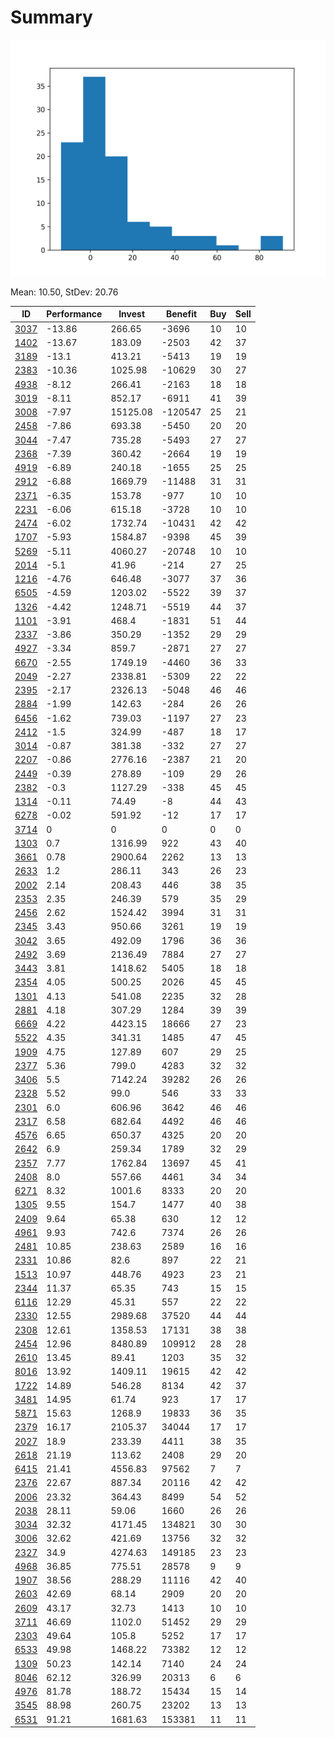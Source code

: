 # Summary

![histogram](summary.png)

Mean: 10.50, StDev: 20.76

ID|Performance|Invest|Benefit|Buy|Sell
---|---|---|---|---|---
[3037](3037/)|-13.86|266.65|-3696|10|10
[1402](1402/)|-13.67|183.09|-2503|42|37
[3189](3189/)|-13.1|413.21|-5413|19|19
[2383](2383/)|-10.36|1025.98|-10629|30|27
[4938](4938/)|-8.12|266.41|-2163|18|18
[3019](3019/)|-8.11|852.17|-6911|41|39
[3008](3008/)|-7.97|15125.08|-120547|25|21
[2458](2458/)|-7.86|693.38|-5450|20|20
[3044](3044/)|-7.47|735.28|-5493|27|27
[2368](2368/)|-7.39|360.42|-2664|19|19
[4919](4919/)|-6.89|240.18|-1655|25|25
[2912](2912/)|-6.88|1669.79|-11488|31|31
[2371](2371/)|-6.35|153.78|-977|10|10
[2231](2231/)|-6.06|615.18|-3728|10|10
[2474](2474/)|-6.02|1732.74|-10431|42|42
[1707](1707/)|-5.93|1584.87|-9398|45|39
[5269](5269/)|-5.11|4060.27|-20748|10|10
[2014](2014/)|-5.1|41.96|-214|27|25
[1216](1216/)|-4.76|646.48|-3077|37|36
[6505](6505/)|-4.59|1203.02|-5522|39|37
[1326](1326/)|-4.42|1248.71|-5519|44|37
[1101](1101/)|-3.91|468.4|-1831|51|44
[2337](2337/)|-3.86|350.29|-1352|29|29
[4927](4927/)|-3.34|859.7|-2871|27|27
[6670](6670/)|-2.55|1749.19|-4460|36|33
[2049](2049/)|-2.27|2338.81|-5309|22|22
[2395](2395/)|-2.17|2326.13|-5048|46|46
[2884](2884/)|-1.99|142.63|-284|26|26
[6456](6456/)|-1.62|739.03|-1197|27|23
[2412](2412/)|-1.5|324.99|-487|18|17
[3014](3014/)|-0.87|381.38|-332|27|27
[2207](2207/)|-0.86|2776.16|-2387|21|20
[2449](2449/)|-0.39|278.89|-109|29|26
[2382](2382/)|-0.3|1127.29|-338|45|45
[1314](1314/)|-0.11|74.49|-8|44|43
[6278](6278/)|-0.02|591.92|-12|17|17
[3714](3714/)|0|0|0|0|0
[1303](1303/)|0.7|1316.99|922|43|40
[3661](3661/)|0.78|2900.64|2262|13|13
[2633](2633/)|1.2|286.11|343|26|23
[2002](2002/)|2.14|208.43|446|38|35
[2353](2353/)|2.35|246.39|579|35|29
[2456](2456/)|2.62|1524.42|3994|31|31
[2345](2345/)|3.43|950.66|3261|19|19
[3042](3042/)|3.65|492.09|1796|36|36
[2492](2492/)|3.69|2136.49|7884|27|27
[3443](3443/)|3.81|1418.62|5405|18|18
[2354](2354/)|4.05|500.25|2026|45|45
[1301](1301/)|4.13|541.08|2235|32|28
[2881](2881/)|4.18|307.29|1284|39|39
[6669](6669/)|4.22|4423.15|18666|27|23
[5522](5522/)|4.35|341.31|1485|47|45
[1909](1909/)|4.75|127.89|607|29|25
[2377](2377/)|5.36|799.0|4283|32|32
[3406](3406/)|5.5|7142.24|39282|26|26
[2328](2328/)|5.52|99.0|546|33|33
[2301](2301/)|6.0|606.96|3642|46|46
[2317](2317/)|6.58|682.64|4492|46|46
[4576](4576/)|6.65|650.37|4325|20|20
[2642](2642/)|6.9|259.34|1789|32|29
[2357](2357/)|7.77|1762.84|13697|45|41
[2408](2408/)|8.0|557.66|4461|34|34
[6271](6271/)|8.32|1001.6|8333|20|20
[1305](1305/)|9.55|154.7|1477|40|38
[2409](2409/)|9.64|65.38|630|12|12
[4961](4961/)|9.93|742.6|7374|26|26
[2481](2481/)|10.85|238.63|2589|16|16
[2331](2331/)|10.86|82.6|897|22|21
[1513](1513/)|10.97|448.76|4923|23|21
[2344](2344/)|11.37|65.35|743|15|15
[6116](6116/)|12.29|45.31|557|22|22
[2330](2330/)|12.55|2989.68|37520|44|44
[2308](2308/)|12.61|1358.53|17131|38|38
[2454](2454/)|12.96|8480.89|109912|28|28
[2610](2610/)|13.45|89.41|1203|35|32
[8016](8016/)|13.92|1409.11|19615|42|42
[1722](1722/)|14.89|546.28|8134|42|37
[3481](3481/)|14.95|61.74|923|17|17
[5871](5871/)|15.63|1268.9|19833|36|35
[2379](2379/)|16.17|2105.37|34044|17|17
[2027](2027/)|18.9|233.39|4411|38|35
[2618](2618/)|21.19|113.62|2408|29|20
[6415](6415/)|21.41|4556.83|97562|7|7
[2376](2376/)|22.67|887.34|20116|42|42
[2006](2006/)|23.32|364.43|8499|54|52
[2038](2038/)|28.11|59.06|1660|26|26
[3034](3034/)|32.32|4171.45|134821|30|30
[3006](3006/)|32.62|421.69|13756|32|32
[2327](2327/)|34.9|4274.63|149185|23|23
[4968](4968/)|36.85|775.51|28578|9|9
[1907](1907/)|38.56|288.29|11116|42|40
[2603](2603/)|42.69|68.14|2909|20|20
[2609](2609/)|43.17|32.73|1413|10|10
[3711](3711/)|46.69|1102.0|51452|29|29
[2303](2303/)|49.64|105.8|5252|17|17
[6533](6533/)|49.98|1468.22|73382|12|12
[1309](1309/)|50.23|142.14|7140|24|24
[8046](8046/)|62.12|326.99|20313|6|6
[4976](4976/)|81.78|188.72|15434|15|14
[3545](3545/)|88.98|260.75|23202|13|13
[6531](6531/)|91.21|1681.63|153381|11|11
